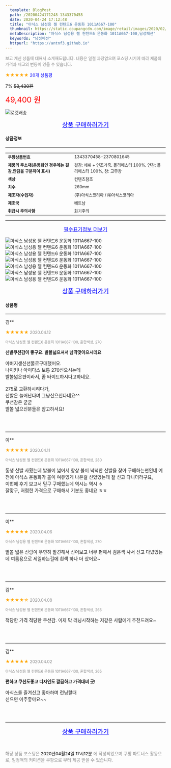 ```yaml
---
  template: BlogPost
  path: /20200424171248-1343370458
  date: 2020-04-24 17:12:48
  title: "아식스 남성용 젤 컨텐드6 운동화 1011A667-100"
  thumbnail: https://static.coupangcdn.com/image/retail/images/2020/02/17/16/8/d8c55698-d590-4fce-8ddd-dd5c625e9dcc.jpg
  metaDescription: "아식스 남성용 젤 컨텐드6 운동화 1011A667-100,남성패션"
  keywords: "남성패션"
  httpurl: "https://antnf3.github.io"
---
```

  
<span style="color: #888;font-size:0.8rem">보고 계신 상품에 대해서 소개해드립니다.
내용은 일절 과장없으며 포스팅 시기에 따라 제품의 가격과 재고의 변동이 있을 수 있습니다.</span>
  
<span style="color: orange;">★★★★★</span> <span style="color: blue;font-size: 0.85rem;">20개 상품평</span>

<span style="font-size: 0.9rem">7%</span> <span style="font-size: 0.9rem">~~53,430원~~</span>

<span style="color: red;font-size: 1.5rem;">49,400 원</span>

![로켓배송](https://postfiles.pstatic.net/MjAyMDA0MTBfMjcz/MDAxNTg2NDQ1OTAwMDc5.1T-Iy6-X12_V8iyof2OtSqUCu6urPUUOnjG41kbMy_kg.c1eqxaGayJ1XX0TGV24QXbZg9dvQ9C_dYZx39G_Z7Wog.PNG.cigshop2/rocket_logo.png?type=w773)

<p align="center"><a href="http://me2.do/x6iTfG4q" style="font-size: 1.2rem; color: blue;">상품 구매하러가기</a></p>

#### 상품정보

---

|                  |                       |
| ---------------- | --------------------- |
| **<span style="font-size:0.8rem;">쿠팡상품번호</span>** | <span style="font-size:0.8rem;">1343370458-2370801645</span> |
| **<span style="font-size:0.8rem;">제품의 주소재(운동화인 경우에는 겉감,안감을 구분하여 표시)</span>**    | <span style="font-size:0.8rem;">겉감: 메쉬 + 인조가죽, 폴리에스터 100%, 안감: 폴리에스터 100%, 창: 고무창</span>        |
| **<span style="font-size:0.8rem;">색상</span>**    | <span style="font-size:0.8rem;">컨텐츠참조</span>        |
| **<span style="font-size:0.8rem;">치수</span>**    | <span style="font-size:0.8rem;">260mm</span>        |
| **<span style="font-size:0.8rem;">제조자(수입자)</span>**    | <span style="font-size:0.8rem;">(주)아식스코리아 / ㈜아식스코리아</span>        |
| **<span style="font-size:0.8rem;">제조국</span>**    | <span style="font-size:0.8rem;">베트남</span>        |
| **<span style="font-size:0.8rem;">취급시 주의사항</span>**    | <span style="font-size:0.8rem;">화기주의</span>        |



---

<p align="center"><a href="http://me2.do/x6iTfG4q" style="font-size: 1rem; color: blue;">필수표기정보 더보기</a></p>

![아식스 남성용 젤 컨텐드6 운동화 1011A667-100](http://thumbnail9.coupangcdn.com/thumbnails/remote/q89/image/retail/images/2020/02/17/16/8/d8c55698-d590-4fce-8ddd-dd5c625e9dcc.jpg)
![아식스 남성용 젤 컨텐드6 운동화 1011A667-100](http://thumbnail6.coupangcdn.com/thumbnails/remote/q89/image/retail/images/2020/02/17/16/8/788df473-5abd-4696-985e-8439e855d736.jpg)
![아식스 남성용 젤 컨텐드6 운동화 1011A667-100](http://thumbnail8.coupangcdn.com/thumbnails/remote/q89/image/retail/images/2020/02/17/16/0/a7f6e125-4c71-42ad-8225-f670540229da.jpg)
![아식스 남성용 젤 컨텐드6 운동화 1011A667-100](http://thumbnail6.coupangcdn.com/thumbnails/remote/q89/image/retail/images/2020/02/17/16/2/87e8f1ad-b19e-4fa3-8e9f-cfe376be0219.jpg)
![아식스 남성용 젤 컨텐드6 운동화 1011A667-100](http://thumbnail7.coupangcdn.com/thumbnails/remote/q89/image/retail/images/2020/02/17/16/3/3f8607e4-9384-4db3-99f3-83b8e0d3b294.jpg)
![아식스 남성용 젤 컨텐드6 운동화 1011A667-100](http://thumbnail7.coupangcdn.com/thumbnails/remote/q89/image/retail/images/2020/02/17/16/6/d7258ad8-f5dc-425f-bc58-d60c6673e15e.jpg)
![아식스 남성용 젤 컨텐드6 운동화 1011A667-100](http://thumbnail7.coupangcdn.com/thumbnails/remote/q89/image/retail/images/2020/02/17/16/9/3d35e085-d1d2-4744-99ff-d0e67edc0730.jpg)

<p align="center"><a href="http://me2.do/x6iTfG4q" style="font-size: 1.2rem; color: blue;">상품 구매하러가기</a></p>

#### 상품평
  
---
  
김**
    
<span style="color: orange;">★★★★★</span> <span style="font-size:0.8rem;color: #888;">2020.04.12</span>
    
<span style="color: #888;font-size:0.7rem">아식스 남성용 젤 컨텐드6 운동화 1011A667-100, 혼합색상, 270</span>
    
<span style="font-size:0.85rem">**신발쿠션감이 좋구요. 발볼넓으셔서 넘딱맞아으시데요**</span>
    
<span style="font-size: 0.9rem;">아버지생신선물로구매했어요.<br/>나이키나 아이다스 보통 270신으시는데<br/>발볼넓은편이라서, 좀 타이트하시다고하네요.<br/><br/>275로 교환하시려다가,<br/>신발은 늘어난다며 그냥신으신다네요^^<br/>쿠션감은 굳굳<br/>발볼 넓으신분들은 참고하셔요!</span>
    
<br>
<br>

---
  
이**
    
<span style="color: orange;">★★★★★</span> <span style="font-size:0.8rem;color: #888;">2020.04.11</span>
    
<span style="color: #888;font-size:0.7rem">아식스 남성용 젤 컨텐드6 운동화 1011A667-100, 혼합색상, 280</span>
    

    
<span style="font-size: 0.9rem;">동생 신발 사줬는데 발볼이 넓어서 항상 볼이 넉넉한 신발을 찾아 구매하는편인네 예전에 아식스 운동화가 볼이 여유있게 나온걸 신었었는데 잘 신고 다니더라구요, <br/>이번에 후기 보고서 믿구 구매했는데 역시는 역시 ㅎ <br/>잘맞구, 저렴한 가격으로 구매해서 기분도 좋네요 ㅎㅎ</span>
    
<br>
<br>

---
  
이**
    
<span style="color: orange;">★★★★★</span> <span style="font-size:0.8rem;color: #888;">2020.04.06</span>
    
<span style="color: #888;font-size:0.7rem">아식스 남성용 젤 컨텐드6 운동화 1011A667-100, 혼합색상, 270</span>
    

    
<span style="font-size: 0.9rem;">발볼 넓은 신랑이 우연히 발견해서 신어보고 너무 편해서 검은색 사서 신고 다녔었는데 여름용으로 세일하는길에 흰색 하나 더 샀어요~</span>
    
<br>
<br>

---
  
김**
    
<span style="color: orange;">★★★★☆</span> <span style="font-size:0.8rem;color: #888;">2020.04.08</span>
    
<span style="color: #888;font-size:0.7rem">아식스 남성용 젤 컨텐드6 운동화 1011A667-100, 혼합색상, 265</span>
    

    
<span style="font-size: 0.9rem;">적당한 가격 적당한 쿠션감. 이제 막 러닝시작하는 저같은 사람에게 추천드려요~</span>
    
<br>
<br>

---
  
김**
    
<span style="color: orange;">★★★★★</span> <span style="font-size:0.8rem;color: #888;">2020.04.02</span>
    
<span style="color: #888;font-size:0.7rem">아식스 남성용 젤 컨텐드6 운동화 1011A667-100, 혼합색상, 265</span>
    
<span style="font-size:0.85rem">**편하고 쿠션도좋고  디자인도 깔끔하고 가격대비 굿!**</span>
    
<span style="font-size: 0.9rem;">아식스를 즐겨신고 좋아하며 런닝할때<br/>신으면 아주좋아요~~</span>
    
<br>
<br>


  
---
  
<p align="center"><a href="http://me2.do/x6iTfG4q" style="font-size: 1.2rem; color: blue;">상품 구매하러가기</a></p>
  
<br>
  
<span style="font-size: 0.85rem; color: #888;">해당 상품 포스팅은 <span style="color: #000;"> 2020년04월24일 17시12분 </span> 에 작성되었으며 쿠팡 파트너스 활동으로, 일정액의 커미션을 쿠팡으로 부터 제공 받을 수 있습니다.</span>
